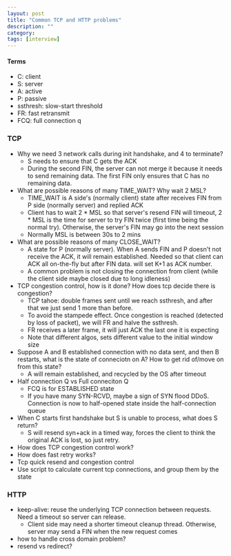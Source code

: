 ```yaml
---
layout: post
title: "Common TCP and HTTP problems"
description: ""
category: 
tags: [interview]
---
```


#### Terms
* C: client
* S: server
* A: active
* P: passive
* ssthresh: slow-start threshold 
* FR: fast retransmit
* FCQ: full connection q


### TCP

* Why we need 3 network calls during init handshake, and 4 to terminate?
  * S needs to ensure that C gets the ACK
  * During the second FIN, the server can not merge it because it needs to send remaining data. The first FIN only ensures that C has no remaining data. 
* What are possible reasons of many TIME_WAIT? Why wait 2 MSL?
  * TIME_WAIT is A side's (normally client) state after receives FIN from P side (normally server) and replied ACK
  * Client has to wait 2 * MSL so that server's resend FIN will timeout, 2 * MSL is the time for server to try FIN twice (first time being the normal try). Otherwise, the server's FIN may go into the next session
  * Normally MSL is between 30s to 2 mins
* What are possible reasons of many CLOSE_WAIT? 
  * A state for P (normally server). When A sends FIN and P doesn't not receive the ACK, it will remain established. Needed so that client can ACK all on-the-fly but after FIN data. will set K+1 as ACK number. 
  * A common problem is not closing the connection from client (while the client side maybe closed due to long idleness)
* TCP congestion control, how is it done? How does tcp decide there is congestion?
  * TCP tahoe: double frames sent until we reach ssthresh, and after that we just send 1 more than before. 
  * To avoid the stampede effect. Once congestion is reached (detected by loss of packet), we will FR and halve the ssthresh.
  * FR receives a later frame, it will just ACK the last one it is expecting
  * Note that different algos, sets different value to the initial window size 
* Suppose A and B established connection with no data sent, and then B restarts, what is the state of conneciotn on A? How to get rid of/move on from this state?
  * A will remain established, and recycled by the OS after timeout
* Half connection Q vs Full conneciton Q
  * FCQ is for ESTABLISHED state
  * If you have many SYN-RCVD, maybe a sign of SYN flood DDoS. Connection is now to half-opened state inside the half-connection queue
* When C starts first handshake but S is unable to process, what does S return?
  * S will resend syn+ack in a timed way, forces the client to think the original ACK is lost, so just retry.
* How does TCP congestion control work?
* How does fast retry works?
* Tcp quick resend and congestion control
* Use script to calculate current tcp connections, and group them by the state

### HTTP
* keep-alive: reuse the underlying TCP connection between requests. Need a timeout so server can release. 
  * Client side may need a shorter timeout cleanup thread. Otherwise, server may send a FIN when the new request comes
* how to handle cross domain problem?
* resend vs redirect?
